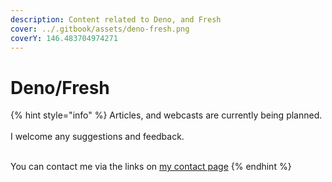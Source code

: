 ```yaml
---
description: Content related to Deno, and Fresh
cover: ../.gitbook/assets/deno-fresh.png
coverY: 146.483704974271
---
```


# Deno/Fresh



{% hint style="info" %}
Articles, and webcasts are currently being planned.\
\
I welcome any suggestions and feedback.

\
You can contact me via the links on [my contact page](../scott-ling/how-to-contact-me.md)
{% endhint %}
